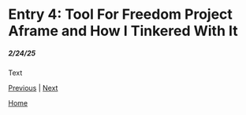 # Entry 4: Tool For Freedom Project Aframe and How I Tinkered With It
##### 2/24/25

Text

[Previous](entry03.md) | [Next](entry05.md)

[Home](../README.md)
